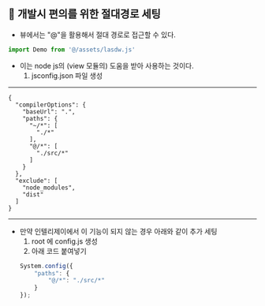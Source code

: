 📌 개발시 편의를 위한 절대경로 세팅
-
* 뷰에서는 "@"을 활용해서 절대 경로로 접근할 수 있다.
```javascript
import Demo from '@/assets/lasdw.js'
```

* 이는 node js의 (view 모듈의) 도움을 받아 사용하는 것이다. 
    1. jsconfig.json 파일 생성
---
    {
      "compilerOptions": {
        "baseUrl": ".",
        "paths": {
          "~/*": [
            "./*"
          ],
          "@/*": [
            "./src/*"
          ]
        }
      },
      "exclude": [
        "node_modules",
        "dist"
      ]
    }
---
    

* 만약 인텔리제이에서 이 기능이 되지 않는 경우 아래와 같이 추가 세팅
    1. root 에 config.js 생성
    2. 아래 코드 붙여넣기
    ```javascript
    System.config({
        "paths": {
            "@/*": "./src/*"
        }
    });
    ```
    
